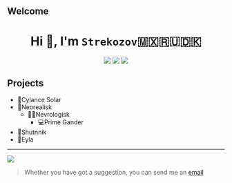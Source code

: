 ## Welcome

<div align="center">
  <h1>Hi 🤚, I'm <code>Strekozov</code>🇲🇽🇷🇺🇩🇰</h1>
  <img src="https://img.shields.io/github/last-commit/strekozov/strekozov.github.io?color=blue&label=cylance&logo=gitlab&style=for-the-badge">
  <img src="https://img.shields.io/github/last-commit/andrea-exe/andrea-exe.github.io?color=red&label=neorealisk&logo=bitbucket&style=for-the-badge">
  <img src="https://img.shields.io/github/last-commit/strekozov/dotfiles?color=yellow&label=shutnnik&logo=git&logoColor=white&style=for-the-badge">
</div>



## Projects

- 🧬Cylance Solar
- 🧠Neorealisk
  - 🧬🧠Nevrologisk
    - 💻Prime Gander
- 📡Shutnnik
- 💸Eyla

---

![](https://i.postimg.cc/Y0RkGcMd/banner.jpg)

> Whether you have got a suggestion, you can send me an [email](mailto:strekozov@pm.me)
